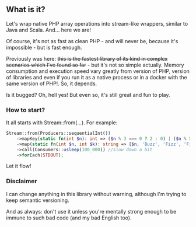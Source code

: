 ## What is it?

Let's wrap native PHP array operations into stream-like wrappers, similar to Java and Scala. And... here we are! 

Of course, it's not as fast as clean PHP - and will never be, because it's impossible - but is fast enough. 

Previously was here: ~~this is the fastest library of its kind in complex scenarios which I've found so far~~ - but it's not so simple actually. Memory consumption and execution speed vary greatly from version of PHP, version of libraries and even if you run it as a native process or in a docker with the same version of PHP!. So, it depends.

Is it bugged? Oh, hell yes! But even so, it's still great and fun to play. 

### How to start?

It all starts with Stream::from(...). For example:

```php
Stream::from(Producers::sequentialInt())
    ->mapKey(static fn(int $n): int => ($n % 3 === 0 ? 2 : 0) | ($n % 5 === 0 ? 1 : 0))
    ->map(static fn(int $n, int $k): string => [$n, 'Buzz', 'Fizz', 'Fizz Buzz'][$k].', ')
    ->call(Consumers::usleep(100_000)) //slow down a bit
    ->forEach(STDOUT);
```

Let it flow!

### Disclaimer

I can change anything in this library without warning, although I'm trying to keep semantic versioning.

And as always: don't use it unless you're mentally strong enough to be immune to such bad code (and my bad English too). 
